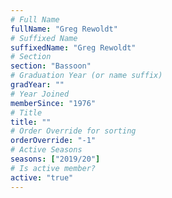 ```yaml
---
# Full Name
fullName: "Greg Rewoldt"
# Suffixed Name
suffixedName: "Greg Rewoldt"
# Section
section: "Bassoon"
# Graduation Year (or name suffix)
gradYear: ""
# Year Joined
memberSince: "1976"
# Title
title: ""
# Order Override for sorting
orderOverride: "-1"
# Active Seasons
seasons: ["2019/20"]
# Is active member?
active: "true"
---
```


